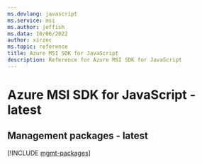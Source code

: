 ```yaml
---
ms.devlang: javascript
ms.service: msi
ms.author: jeffish
ms.data: 10/06/2022
author: xirzec
ms.topic: reference
title: Azure MSI SDK for JavaScript
description: Reference for Azure MSI SDK for JavaScript
---
```

# Azure MSI SDK for JavaScript - latest

## Management packages - latest
[!INCLUDE [mgmt-packages](msi-mgmt-index.md)]